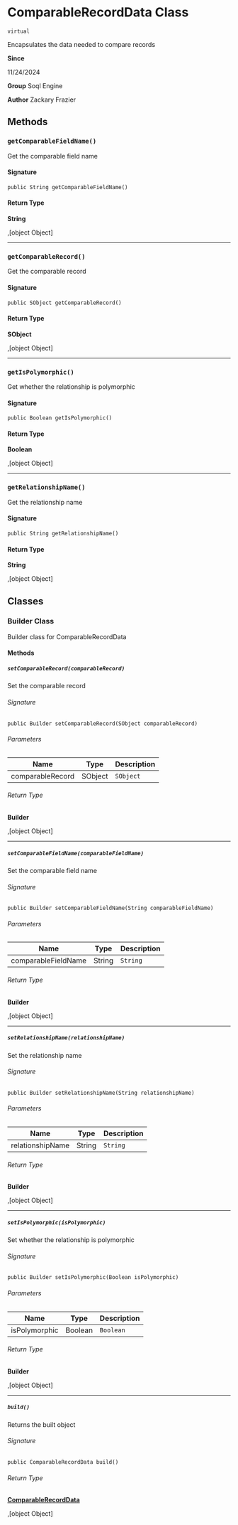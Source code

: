 # ComparableRecordData Class
`virtual`

Encapsulates the data needed to compare records

**Since** 

11/24/2024

**Group** Soql Engine

**Author** Zackary Frazier

## Methods
### `getComparableFieldName()`

Get the comparable field name

#### Signature
```apex
public String getComparableFieldName()
```

#### Return Type
**String**

,[object Object]

---

### `getComparableRecord()`

Get the comparable record

#### Signature
```apex
public SObject getComparableRecord()
```

#### Return Type
**SObject**

,[object Object]

---

### `getIsPolymorphic()`

Get whether the relationship is polymorphic

#### Signature
```apex
public Boolean getIsPolymorphic()
```

#### Return Type
**Boolean**

,[object Object]

---

### `getRelationshipName()`

Get the relationship name

#### Signature
```apex
public String getRelationshipName()
```

#### Return Type
**String**

,[object Object]

## Classes
### Builder Class

Builder class for ComparableRecordData

#### Methods
##### `setComparableRecord(comparableRecord)`

Set the comparable record

###### Signature
```apex
public Builder setComparableRecord(SObject comparableRecord)
```

###### Parameters
| Name | Type | Description |
|------|------|-------------|
| comparableRecord | SObject | `SObject` |

###### Return Type
**Builder**

,[object Object]

---

##### `setComparableFieldName(comparableFieldName)`

Set the comparable field name

###### Signature
```apex
public Builder setComparableFieldName(String comparableFieldName)
```

###### Parameters
| Name | Type | Description |
|------|------|-------------|
| comparableFieldName | String | `String` |

###### Return Type
**Builder**

,[object Object]

---

##### `setRelationshipName(relationshipName)`

Set the relationship name

###### Signature
```apex
public Builder setRelationshipName(String relationshipName)
```

###### Parameters
| Name | Type | Description |
|------|------|-------------|
| relationshipName | String | `String` |

###### Return Type
**Builder**

,[object Object]

---

##### `setIsPolymorphic(isPolymorphic)`

Set whether the relationship is polymorphic

###### Signature
```apex
public Builder setIsPolymorphic(Boolean isPolymorphic)
```

###### Parameters
| Name | Type | Description |
|------|------|-------------|
| isPolymorphic | Boolean | `Boolean` |

###### Return Type
**Builder**

,[object Object]

---

##### `build()`

Returns the built object

###### Signature
```apex
public ComparableRecordData build()
```

###### Return Type
**[ComparableRecordData](ComparableRecordData.md)**

,[object Object]
